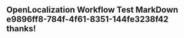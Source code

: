 <properties
ms.topic="hero-topic"
ms.test1="hero-topic"
ms.test2="test"/>

## OpenLocalization Workflow Test MarkDown e9896ff8-784f-4f61-8351-144fe3238f42 thanks!
